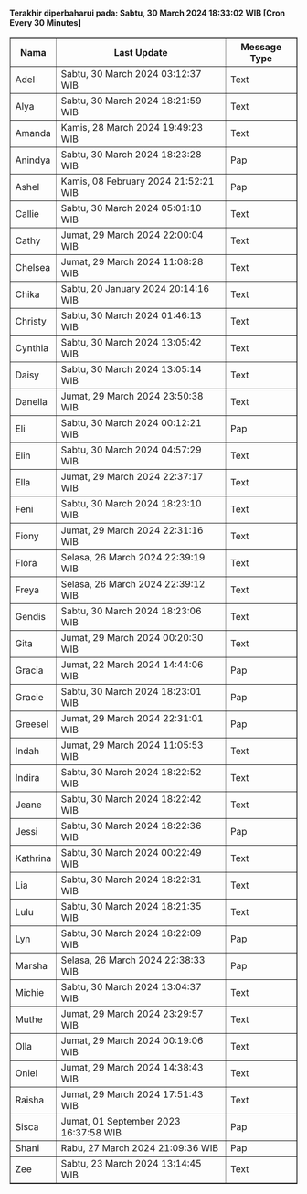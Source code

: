 #### Terakhir diperbaharui pada: Sabtu, 30 March 2024 18:33:02 WIB [Cron Every 30 Minutes]

<table border='1'><tr><th>Nama</th><th>Last Update</th><th>Message Type</th></tr><tr><td>Adel</td><td>Sabtu, 30 March 2024 03:12:37 WIB</td><td>Text</td></tr><tr><td>Alya</td><td>Sabtu, 30 March 2024 18:21:59 WIB</td><td>Text</td></tr><tr><td>Amanda</td><td>Kamis, 28 March 2024 19:49:23 WIB</td><td>Text</td></tr><tr><td>Anindya</td><td>Sabtu, 30 March 2024 18:23:28 WIB</td><td>Pap</td></tr><tr><td>Ashel</td><td>Kamis, 08 February 2024 21:52:21 WIB</td><td>Pap</td></tr><tr><td>Callie</td><td>Sabtu, 30 March 2024 05:01:10 WIB</td><td>Text</td></tr><tr><td>Cathy</td><td>Jumat, 29 March 2024 22:00:04 WIB</td><td>Text</td></tr><tr><td>Chelsea</td><td>Jumat, 29 March 2024 11:08:28 WIB</td><td>Text</td></tr><tr><td>Chika</td><td>Sabtu, 20 January 2024 20:14:16 WIB</td><td>Text</td></tr><tr><td>Christy</td><td>Sabtu, 30 March 2024 01:46:13 WIB</td><td>Text</td></tr><tr><td>Cynthia</td><td>Sabtu, 30 March 2024 13:05:42 WIB</td><td>Text</td></tr><tr><td>Daisy</td><td>Sabtu, 30 March 2024 13:05:14 WIB</td><td>Text</td></tr><tr><td>Danella</td><td>Jumat, 29 March 2024 23:50:38 WIB</td><td>Text</td></tr><tr><td>Eli</td><td>Sabtu, 30 March 2024 00:12:21 WIB</td><td>Pap</td></tr><tr><td>Elin</td><td>Sabtu, 30 March 2024 04:57:29 WIB</td><td>Text</td></tr><tr><td>Ella</td><td>Jumat, 29 March 2024 22:37:17 WIB</td><td>Text</td></tr><tr><td>Feni</td><td>Sabtu, 30 March 2024 18:23:10 WIB</td><td>Text</td></tr><tr><td>Fiony</td><td>Jumat, 29 March 2024 22:31:16 WIB</td><td>Text</td></tr><tr><td>Flora</td><td>Selasa, 26 March 2024 22:39:19 WIB</td><td>Text</td></tr><tr><td>Freya</td><td>Selasa, 26 March 2024 22:39:12 WIB</td><td>Text</td></tr><tr><td>Gendis</td><td>Sabtu, 30 March 2024 18:23:06 WIB</td><td>Text</td></tr><tr><td>Gita</td><td>Jumat, 29 March 2024 00:20:30 WIB</td><td>Text</td></tr><tr><td>Gracia</td><td>Jumat, 22 March 2024 14:44:06 WIB</td><td>Pap</td></tr><tr><td>Gracie</td><td>Sabtu, 30 March 2024 18:23:01 WIB</td><td>Pap</td></tr><tr><td>Greesel</td><td>Jumat, 29 March 2024 22:31:01 WIB</td><td>Pap</td></tr><tr><td>Indah</td><td>Jumat, 29 March 2024 11:05:53 WIB</td><td>Text</td></tr><tr><td>Indira</td><td>Sabtu, 30 March 2024 18:22:52 WIB</td><td>Text</td></tr><tr><td>Jeane</td><td>Sabtu, 30 March 2024 18:22:42 WIB</td><td>Text</td></tr><tr><td>Jessi</td><td>Sabtu, 30 March 2024 18:22:36 WIB</td><td>Pap</td></tr><tr><td>Kathrina</td><td>Sabtu, 30 March 2024 00:22:49 WIB</td><td>Text</td></tr><tr><td>Lia</td><td>Sabtu, 30 March 2024 18:22:31 WIB</td><td>Text</td></tr><tr><td>Lulu</td><td>Sabtu, 30 March 2024 18:21:35 WIB</td><td>Text</td></tr><tr><td>Lyn</td><td>Sabtu, 30 March 2024 18:22:09 WIB</td><td>Pap</td></tr><tr><td>Marsha</td><td>Selasa, 26 March 2024 22:38:33 WIB</td><td>Pap</td></tr><tr><td>Michie</td><td>Sabtu, 30 March 2024 13:04:37 WIB</td><td>Text</td></tr><tr><td>Muthe</td><td>Jumat, 29 March 2024 23:29:57 WIB</td><td>Text</td></tr><tr><td>Olla</td><td>Jumat, 29 March 2024 00:19:06 WIB</td><td>Text</td></tr><tr><td>Oniel</td><td>Jumat, 29 March 2024 14:38:43 WIB</td><td>Text</td></tr><tr><td>Raisha</td><td>Jumat, 29 March 2024 17:51:43 WIB</td><td>Text</td></tr><tr><td>Sisca</td><td>Jumat, 01 September 2023 16:37:58 WIB</td><td>Pap</td></tr><tr><td>Shani</td><td>Rabu, 27 March 2024 21:09:36 WIB</td><td>Pap</td></tr><tr><td>Zee</td><td>Sabtu, 23 March 2024 13:14:45 WIB</td><td>Text</td></tr></table>